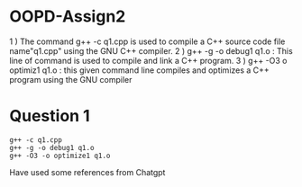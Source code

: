 # OOPD-Assign2
1 ) The command g++ -c q1.cpp is used to compile a C++ source code file name"q1.cpp" using the GNU C++ compiler.
2 ) g++ -g -o debug1 q1.o : This line of command is used to compile and link a C++ program.
3 ) g++ -O3 o optimiz1 q1.o : this given command line compiles and optimizes a C++ program using the GNU compiler

# Question 1
	g++ -c q1.cpp
	g++ -g -o debug1 q1.o
	g++ -O3 -o optimize1 q1.o


Have used some references from Chatgpt 
